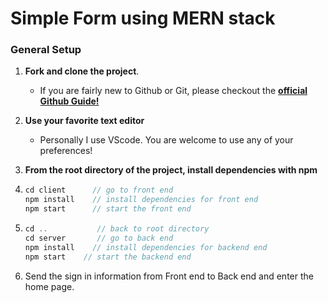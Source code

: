 # Simple Form using MERN stack

### General Setup



1. **Fork and clone the project**.

   - If you are fairly new to Github or Git, please checkout the [**official Github Guide!**](https://guides.github.com/activities/forking/)

2. **Use your favorite text editor**

   - Personally I use VScode. You are welcome to use any of your preferences!

3. **From the root directory of the project, install dependencies with npm**

4. ```javascript
   cd client      // go to front end 
   npm install    // install dependencies for front end 
   npm start      // start the front end
   ```
5. ```javascript
   cd ..           // back to root directory
   cd server       // go to back end 
   npm install    // install dependencies for backend end 
   npm start    // start the backend end
   ```

6. Send the sign in information from Front end to Back end and enter the home page.





